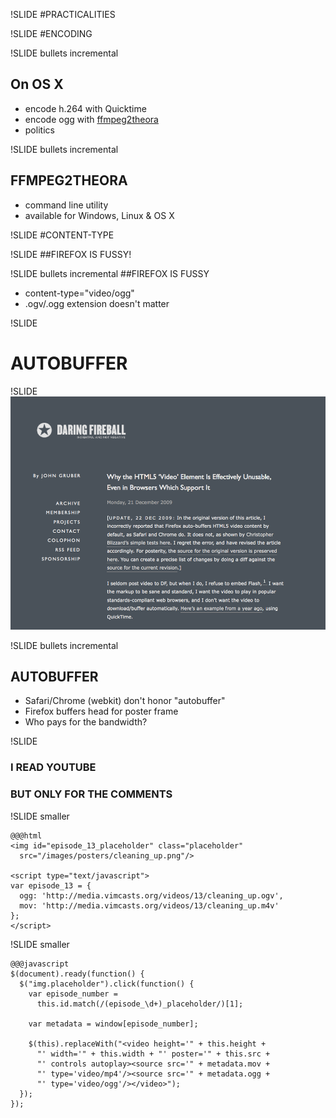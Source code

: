 !SLIDE
#PRACTICALITIES

!SLIDE
#ENCODING

!SLIDE bullets incremental
## On OS X

* encode h.264 with Quicktime
* encode ogg with [ffmpeg2theora](http://v2v.cc/~j/ffmpeg2theora/download.html)
* politics

!SLIDE bullets incremental
## FFMPEG2THEORA

* command line utility
* available for Windows, Linux & OS X

!SLIDE
#CONTENT-TYPE

!SLIDE
##FIREFOX IS FUSSY!

!SLIDE bullets incremental
##FIREFOX IS FUSSY

* content-type="video/ogg"
* .ogv/.ogg extension doesn't matter

!SLIDE
# AUTOBUFFER

!SLIDE
![Why the HTML5 'video' element is effectively unusable, even in browsers which support it](daringfireball.png)

!SLIDE bullets incremental
## AUTOBUFFER
* Safari/Chrome (webkit) don't honor "autobuffer"
* Firefox buffers head for poster frame
* Who pays for the bandwidth?

!SLIDE
### I READ YOUTUBE
### BUT ONLY FOR THE COMMENTS

!SLIDE smaller

    @@@html
    <img id="episode_13_placeholder" class="placeholder" 
      src="/images/posters/cleaning_up.png"/>

    <script type="text/javascript">
    var episode_13 = {
      ogg: 'http://media.vimcasts.org/videos/13/cleaning_up.ogv',
      mov: 'http://media.vimcasts.org/videos/13/cleaning_up.m4v'
    };
    </script>

!SLIDE smaller

    @@@javascript
    $(document).ready(function() {
      $("img.placeholder").click(function() {
        var episode_number = 
          this.id.match(/(episode_\d+)_placeholder/)[1];
  
        var metadata = window[episode_number];
  
        $(this).replaceWith("<video height='" + this.height +
          "' width='" + this.width + "' poster='" + this.src + 
          "' controls autoplay><source src='" + metadata.mov + 
          "' type='video/mp4'/><source src='" + metadata.ogg + 
          "' type='video/ogg'/></video>");
      });
    });
    

